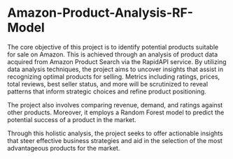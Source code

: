 # Amazon-Product-Analysis-RF-Model

The core objective of this project is to identify potential products suitable for sale on Amazon. This is achieved through an analysis of product data acquired from Amazon Product Search via the RapidAPI service. By utilizing data analysis techniques, the project aims to uncover insights that assist in recognizing optimal products for selling. Metrics including ratings, prices, total reviews, best seller status, and more will be scrutinized to reveal patterns that inform strategic choices and refine product positioning.

The project also involves comparing revenue, demand, and ratings against other products. Moreover, it employs a Random Forest model to predict the potential success of a product in the market.

Through this holistic analysis, the project seeks to offer actionable insights that steer effective business strategies and aid in the selection of the most advantageous products for the market.
